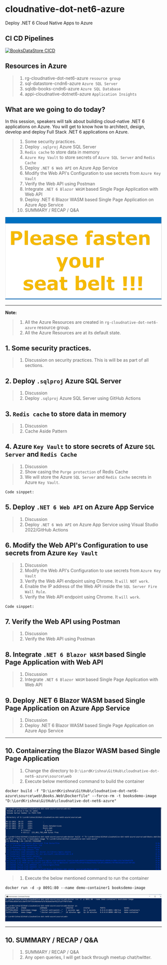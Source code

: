 # cloudnative-dot-net6-azure
Deploy .NET 6 Cloud Native Apps to Azure


## CI CD Pipelines
[![BooksDataStore CICD](https://github.com/vishipayyallore/cloudnative-dot-net6-azure/actions/workflows/booksdatastore-cicd.yml/badge.svg)](https://github.com/vishipayyallore/cloudnative-dot-net6-azure/actions/workflows/booksdatastore-cicd.yml)

## Resources in Azure

> 1. rg-cloudnative-dot-net6-azure `resource group`
> 1. sql-datastore-cndn6-azure `Azure SQL Server`
> 1. sqldb-books-cndn6-azure `Azure SQL Database`
> 1. appi-cloudnative-dotnet6-azure `Application Insights`


## What are we going to do today?

In this session, speakers will talk about building cloud-native .NET 6 applications on Azure. You will get to know how to architect, design, develop and deploy Full Stack .NET 6 applications on Azure. 

> 1. Some security practices.
> 1. Deploy `.sqlproj` Azure SQL Server
> 1. `Redis cache` to store data in memory
> 1. `Azure Key Vault` to store secrets of `Azure SQL Server` and `Redis Cache`
> 1. Deploy `.NET 6 Web API` on Azure App Service
> 1. Modify the Web API's Configuration to use secrets from `Azure Key Vault`
> 1. Verify the Web API using Postman
> 1. Integrate `.NET 6 Blazor WASM` based Single Page Application with Web API
> 1. Deploy .NET 6 Blazor WASM based Single Page Application on Azure App Service
> 1. SUMMARY / RECAP / Q&A

![Seat Belt | 100x100](./documentation/images/SeatBelt.PNG)

---

**Note:**
> 1. All the Azure Resources are created in `rg-cloudnative-dot-net6-azure` resource group.
> 1. All the Azure Resources are at its default state.

## 1. Some security practices.

> 1. Discussion on security practices. This is will be as part of all sections.

## 2. Deploy `.sqlproj` Azure SQL Server

> 1. Discussion
> 1. Deploy `.sqlproj` Azure SQL Server using GitHub Actions

## 3. `Redis cache` to store data in memory
> 1. Discussion
> 1. Cache Aside Pattern

## 4. Azure `Key Vault` to store secrets of Azure `SQL Server` and `Redis Cache`

> 1. Discussion
> 1. Show casing the `Purge protection` of Redis Cache
> 1. We will store the Azure `SQL Server` and `Redis Cache` secrets in Azure `Key Vault`.

```
Code sinppet:
```

## 5. Deploy `.NET 6 Web API` on Azure App Service

> 1. Discussion
> 1. Deploy `.NET 6 Web API` on Azure App Service using Visual Studio 2022/GitHub Actions

## 6. Modify the Web API's Configuration to use secrets from Azure `Key Vault`

> 1. Discussion
> 1. Modify the Web API's Configuration to use secrets from `Azure Key Vault`
> 1. Verify the Web API endpoint using Chrome. It `will NOT work`.
> 1. Enable the IP address of the Web API inside the `SQL Server Fire Wall Rule`.
> 1. Verify the Web API endpoint using Chrome. It `will work`.


```
Code sinppet:
```

## 7. Verify the Web API using Postman

> 1. Discussion
> 1. Verify the Web API using Postman

## 8. Integrate `.NET 6 Blazor WASM` based Single Page Application with Web API

> 1. Discussion
> 1. Integrate `.NET 6 Blazor WASM` based Single Page Application with Web API

## 9. Deploy .NET 6 Blazor WASM based Single Page Application on Azure App Service

> 1. Discussion
> 1. Deploy .NET 6 Blazor WASM based Single Page Application on Azure App Service

---

## 10. Containerzing the Blazor WASM based Single Page Application

> 1. Change the directory to `D:\LordKrishna\GitHub\cloudnative-dot-net6-azure\source\web`
> 1. Execute below mentioned command to build the container
```
docker build -f "D:\LordKrishna\GitHub\cloudnative-dot-net6-azure\source\web\Books.Web\Dockerfile" --force-rm -t booksdemo-image "D:\LordKrishna\GitHub\cloudnative-dot-net6-azure" 
```

 ![Blazor Wasm Create Docker | 100x100](./documentation/images/BlazorWasmCreateDocker.PNG)

> 1. Execute the below mentioned command to run the container

```
docker run -d -p 8091:80 --name demo-container1 booksdemo-image   
```

![Running The Books Container | 100x100](./documentation/images/RunningTheBooksContainer.PNG)

---


## 10. SUMMARY / RECAP / Q&A

> 1. SUMMARY / RECAP / Q&A
> 2. Any open queries, I will get back through meetup chat/twitter.


